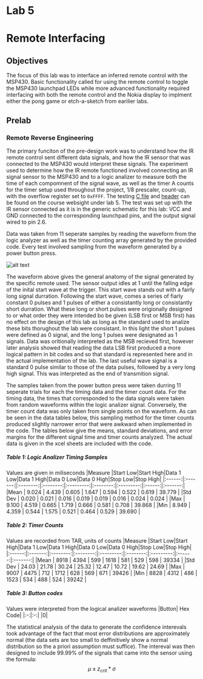 # Lab 5
# Remote Interfacing

## Objectives

The focus of this lab was to interface an inferred remote control with the MSP430. Basic functionality called for 
using the remote control to toggle the MSP430 launchpad LEDs while more advanced functionality required interfacing 
with both the remote control and the Nokia display to implment either the pong game or etch-a-sketch from earilier labs.

## Prelab
### Remote Reverse Engineering

The primary funciton of the pre-design work was to understand how the IR remote control sent different data signals, and 
how the IR sensor that was connected to the MSP430 would interpret these signals. The experiment used to determine how
the IR remote functioned involved connecting an IR signal sensor to the MSP430 and to a logic analizer to measure both 
the time of each compomnent of the signal wave, as well as the timer A counts for the timer setup used throughout the 
project, 1/8 prescaler, count-up, with the overflow register set to `0xFFFF`. The testing [C file](http://www.ece382.com/labs/lab5/start5.c) 
and [header](http://www.ece382.com/labs/lab5/start5.h) can be found on the course websight under lab 5. The test was
set up with the IR sensor connected as it is in the generic schematic for this lab: VCC and GND connected to the 
corresponding launchpad pins, and the output signal wired to pin 2.6.

Data was taken from 11 seperate samples by reading the waveform from the logic analyzer as well as the timer counting 
array generated by the provided code. Every test involved sampling from the waveform generated by a power button press. 

![alt text](https://raw.githubusercontent.com/IanGoodbody/ECE382_Lab5/master/L5_PWR_Wave.jpg "Example wave output")

The waveform above gives the general anatomy of the signal generated by the specific remote used. The sensor output idles
at 1 until the falling edge of the inital start wave at the trigger. This start wave stands out with a fairly long
signal durration. Following the start wave, comes a series of fiarly constant 0 pulses and 1 pulses of either a 
consistantly long or consistantly short durration. What these long or short pulses were origionally designed to 
or what order they were intended bo be given (LSB first or MSB first) has no effect on the design of this lab as long
as the standard used to analize these bits thorughout the lab were consistant. In this light the short 1 pulses were 
defined as 0 signal, and the long 1 pulses were designated as 1 signals. Data was oritionally interpreted as the MSB 
recieved first, however later analysis showed that reading the data LSB first produced a more logical pattern in bit 
codes and so that standard is represented here and in the actual implementation of the lab. The last useful wave signal
is a standard 0 pulse similar to those of the data pulses, followed by a very long high signal. This was interpreted as
the end of transmition signal.

The samples taken from the power button press were taken durring 11 seperate trials for each the timing data and the 
timer count data. For the timing data, the times that corresponded to the data signals were taken from random waveforms
within the logic analizer signal. Conversely, the timer count data was only taken from single points on the waveform.
As can be seen in the data tables below, this sampling method for the timer counts produced slightly narrower error 
that were awkward when implemented in the code. The tables below give the means, standard deviations, and error margins
for the different signal time and timer counts analyzed. The actual data is given in the xcel sheets are included with
the code.

##### Table 1: Logic Analizer Timing Samples
Values are given in miliseconds
|Measure |Start Low|Start High|Data 1 Low|Data 1 High|Data 0 Low|Data 0 High|Stop Low|Stop High|
|:------:|:-------:|:--------:|:--------:|:---------:|:--------:|:---------:|:------:|:-------:|
|Mean    | 9.024   | 4.439    | 0.605    | 1.647     | 0.594    | 0.522     | 0.619  | 39.779  |
|Std Dev | 0.020   | 0.021    | 0.016    | 0.019     | 0.019    | 0.016     | 0.024  | 0.024   |
|Max     | 9.100   | 4.519    | 0.665    | 1.719     | 0.666    | 0.581     | 0.708  | 39.868  |
|Min     | 8.949   | 4.359    | 0.544    | 1.575     | 0.521    | 0.464     | 0.529  | 39.690  |


##### Table 2: Timer Counts
Values are recorded from TAR, units of counts
|Measure |Start Low|Start High|Data 1 Low|Data 1 High|Data 0 Low|Data 0 High|Stop Low|Stop High|
|:------:|:-------:|:--------:|:--------:|:---------:|:--------:|:---------:|:------:|:-------:|
|Mean    | 8918    | 4394     | 599      | 1618      | 581      | 529       | 598    | 39334   |
|Std Dev | 24.03   | 21.78    | 30.24    | 25.32     | 12.47    | 10.72     | 19.62  | 24.69   |
|Max     | 9007    | 4475     | 712      | 1712      | 628      | 569       | 671    | 39426   |
|Min     | 8828    | 4312     | 486      | 1523      | 534      | 488       | 524    | 39242   |

##### Table 3: Button codes
Values were interpreted from the logical analizer waveforms
|Button| Hex Code|
|:-:|:-:|
|0|

The statistical analysis of the data to generate the confidence interevals took advantage of the fact that most error
distributions are approximately normal (the data sets are too small to deffinitively show a normal distribution so the 
a priori assumption must suffice). The intereval was then designed to include 99.99% of the signals that came into
the sensor using the formula:
$$\mu \pm z_{crit} * \sigma$$
